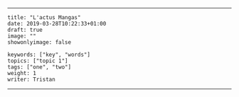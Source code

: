 
---
    title: "L'actus Mangas"
    date: 2019-03-28T10:22:33+01:00
    draft: true
    image: ""
    showonlyimage: false
   
    keywords: ["key", "words"]
    topics: ["topic 1"]
    tags: ["one", "two"]
    weight: 1
    writer: Tristan
---
